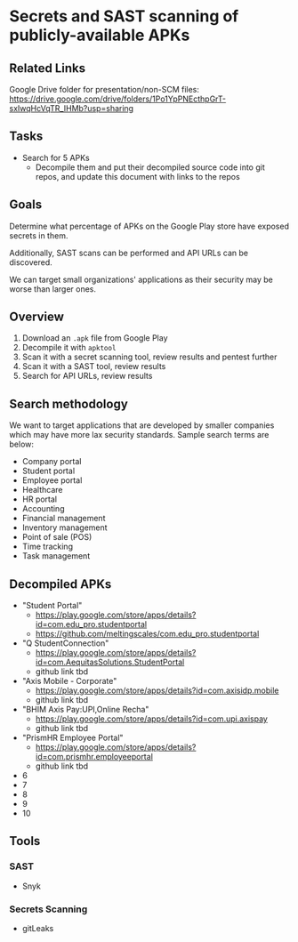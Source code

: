 # Secrets and SAST scanning of publicly-available APKs

## Related Links

Google Drive folder for presentation/non-SCM files: https://drive.google.com/drive/folders/1Po1YpPNEcthpGrT-sxIwqHcVqTR_IHMb?usp=sharing

## Tasks

- Search for 5 APKs
  - Decompile them and put their decompiled source code into git repos, and update this document with links to the repos

## Goals

Determine what percentage of APKs on the Google Play store have exposed secrets in them. 

Additionally, SAST scans can be performed and API URLs can be discovered.

We can target small organizations' applications as their security may be worse than larger ones.

## Overview

1. Download an `.apk` file from Google Play
2. Decompile it with `apktool`
3. Scan it with a secret scanning tool, review results and pentest further
4. Scan it with a SAST tool, review results
5. Search for API URLs, review results

## Search methodology

We want to target applications that are developed by smaller companies which may have more lax security standards. Sample search terms are below:

- Company portal 
- Student portal 
- Employee portal
- Healthcare
- HR portal 
- Accounting 
- Financial management 
- Inventory management 
- Point of sale (POS) 
- Time tracking 
- Task management 

## Decompiled APKs

- "Student Portal"
  - https://play.google.com/store/apps/details?id=com.edu_pro.studentportal
  - https://github.com/meltingscales/com.edu_pro.studentportal
- "Q StudentConnection"
  - https://play.google.com/store/apps/details?id=com.AequitasSolutions.StudentPortal
  - github link tbd
- "Axis Mobile - Corporate"
  - https://play.google.com/store/apps/details?id=com.axisidp.mobile
  - github link tbd
- "BHIM Axis Pay:UPI,Online Recha"
  - https://play.google.com/store/apps/details?id=com.upi.axispay
  - github link tbd
- "PrismHR Employee Portal"
  - https://play.google.com/store/apps/details?id=com.prismhr.employeeportal
  - github link tbd
- 6
- 7
- 8
- 9
- 10

## Tools

### SAST

- Snyk

### Secrets Scanning

- gitLeaks
